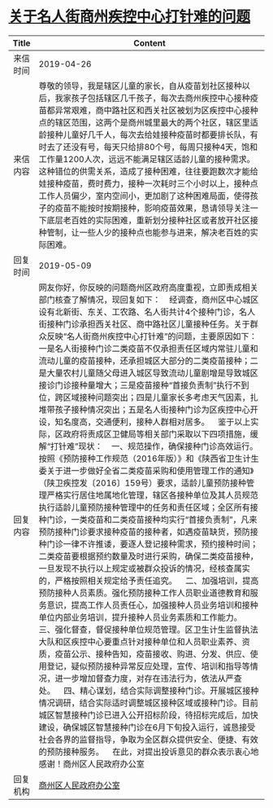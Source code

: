 # <a href="http://www.shangluo.gov.cn/zmhd/ldxxxx.jsp?urltype=leadermail.LeaderMailContentUrl&wbtreeid=1112&leadermailid=5243">关于名人街商州疾控中心打针难的问题</a>
|Title|Content|
|:---:|---|
|来信时间|2019-04-26|
|来信内容|尊敬的领导，我是辖区儿童的家长，自从疫苗划社区接种以后，我家孩子包括辖区几千孩子，每次去商州疾控中心接种疫苗都异常艰难，商中路社区和西关社区被划为区疾控中心接种点的辖区范围，这两个是商州城里最大的两个社区，辖区里适龄接种儿童好几千人，每次去给娃接种疫苗时都要排长队，有时去了还没有号，每天只给排80个号，每周只接种4天，饱和工作量1200人次，远远不能满足辖区适龄儿童的接种需求。这种错位的供需关系，造成了接种困难，往往要跑数次才能给娃接种疫苗，费时费力，接种一次耗时三个小时以上，接种点工作人员偏少，室内空间小，更加剧了这种困难局面，使得孩子的疫苗不能按时按期接种，影响疫苗效果，恳请领导关注一下底层老百姓的实际困难，重新划分接种社区或者放开社区接种管制，让一些人少的接种点也能参与进来，解决老百姓的实际困难。|
|回复时间|2019-05-09|
|回复内容|网友你好，你反映的问题商州区政府高度重视，立即责成相关部门核查了解情况，现回复如下：    经调查，商州区中心城区设有北新街、东关、工农路、名人街共计4个接种门诊，名人街接种门诊承担西关社区、商中路社区儿童接种任务。关于群众反映“名人街商州疾控中心打针难”的问题，主要原因如下：一是名人街接种门诊二类疫苗不仅承担责任区域内常驻儿童和流动儿童的疫苗接种，还承担城区大部分的二类疫苗接种；二是大量农村儿童随父母进入城区导致流动儿童剧增是导致城区接诊门诊接种量增大；三是疫苗接种“首接负责制”执行不到位，跨区域接种问题突出；四是儿童家长多考虑天气因素，扎堆带孩子接种情况突出；五是名人街接种门诊为区疾控中心开设，知名度高，交通便利，接种人群相对居多。    鉴于以上实际，区政府将责成区卫健局等相关部门采取以下四项措施，缓解“打针难”现状：    一、规范操作，确保接种门诊高效运行。按照《预防接种工作规范（2016年版）》和《陕西省卫生计生委关于进一步做好全省二类疫苗采购和使用管理工作的通知》（陕卫疾控发〔2016〕159号）要求，适龄儿童预防接种管理严格实行居住地属地化管理，辖区各接种单位及其人员规范执行适龄儿童预防接种管理中的任务和责任区域；全区所有接种门诊，一类疫苗和二类疫苗接种均实行“首接负责制”，凡来预防接种门诊要求接种疫苗的接种者，如遇疫苗缺货，预防接种门诊一律不许推诿，要逐人登记接种需求，预约接种时间；二类疫苗要根据预约数量及时进行采购，确保二类疫苗接种，一旦发现不执行以上规定或被群众投诉的情况，经核查属实的，严格按照相关规定给予责任追究。    二、加强培训，提高预防接种人员素质。强化预防接种工作人员职业道德教育和服务意识，提高工作人员责任心，加强接种人员业务培训和接种单位内部业务培训，提升接种人员业务素质和工作能力。    三、强化督查，督促接种单位规范管理。区卫生计生监督执法大队和区疾控中心要重点针对接种单位和人员职业素养、资质，疫苗公示、接种告知，疫苗接收、购进、分发、供应、使用登记，疑似预防接种异常反应处理，宣传、培训和指导等情况，进一步增加督查力度，对存在违法行为，依法从严查处。    四、精心谋划，结合实际调整接种门诊。开展城区接种情况调研，结合实际适时调整城区接种区域或接种门诊。目前城区智慧接种门诊已进入公开招标阶段，待招标完成后，加快建设，确保城区智慧接种门诊在6月下旬投入运行，诚恳接受社会各界的监督指导，争取为全区群众提供安全、便捷、有效的预防接种服务。    在此，对提出投诉意见的群众表示衷心地感谢！商州区人民政府办公室|
|回复机构|<a href="../../categories/agencies/商州区人民政府办公室.md">商州区人民政府办公室</a>|